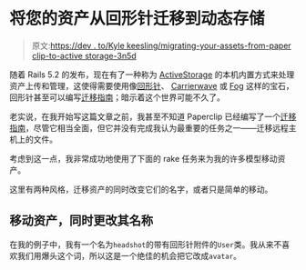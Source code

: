 # 将您的资产从回形针迁移到动态存储

> 原文:[https://dev . to/Kyle keesling/migrating-your-assets-from-paper clip-to-active storage-3n5d](https://dev.to/kylekeesling/migrating-your-assets-from-paperclip-to-activestorage-3n5d)

随着 Rails 5.2 的发布，现在有了一种称为 [ActiveStorage](http://edgeguides.rubyonrails.org/active_storage_overview.html) 的本机内置方式来处理资产上传和管理，这使得需要使用像[回形针](https://github.com/thoughtbot/paperclip/)、 [Carrierwave](https://github.com/carrierwaveuploader/carrierwave) 或 [Fog](https://github.com/fog/fog) 这样的宝石，回形针甚至可以编写[迁移指南](https://github.com/thoughtbot/paperclip/pull/2568)；暗示着这个世界可能不久了。

老实说，在我开始写这篇文章之前，我甚至不知道 Paperclip 已经编写了一个[迁移指南](https://github.com/thoughtbot/paperclip/blob/master/MIGRATING.md)，尽管它相当全面，但它并没有完成我认为最重要的任务之一——迁移远程主机上的文件。

考虑到这一点，我非常成功地使用了下面的 rake 任务来为我的许多模型移动资产。

这里有两种风格，迁移资产的同时改变它们的名字，或者只是简单的移动。

## [](#moving-an-asset-while-changing-its-name)移动资产，同时更改其名称

在我的例子中，我有一个名为`headshot`的带有回形针附件的`User`类。我从来不喜欢我们用爆头这个词，所以这是一个绝佳的机会把它改成`avatar`。